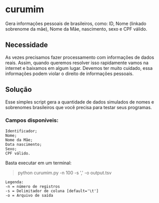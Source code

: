 # curumim
Gera informações pessoais de brasileiros, como: ID, Nome (linkado sobrenome da mãe), Nome da Mãe, nascimento, sexo e CPF válido.

## Necessidade
As vezes precisamos fazer processamento com informações de dados reais. Assim, quando queremos resolver isso rapidamente vamos na 
internet e baixamos em algum lugar.
Devemos ter muito cuidado, essa informações podem violar o direito de informações pessoais.

## Solução
Esse simples script gera a quantidade de dados simulados de nomes e sobrenomes brasileiros que você precisa para testar seus programas.

### Campos disponíveis:
```
Identificador;
Nome;
Nome da Mãe;
Data nascimento;
Sexo;
CPF válido.
```
Basta executar em um terminal:
>python curumim.py -n 100 -s ',' -o output.tsv

```
Legenda:
-n = número de registros
-s = Delimitador de coluna [default='\t']
-o = Arquivo de saída
```

